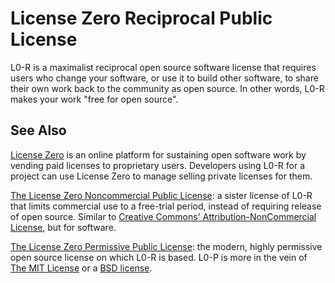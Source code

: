 # License Zero Reciprocal Public License

L0-R is a maximalist reciprocal open source software license that requires users who change your software, or use it to build other software, to share their own work back to the community as open source. In other words, L0-R makes your work "free for open source".

## See Also

[License Zero](https://licensezero.com) is an online platform for sustaining open software work by vending paid licenses to proprietary users. Developers using L0-R for a project can use License Zero to manage selling private licenses for them.

[The License Zero Noncommercial Public License](https://github.com/licensezero/licensezero-noncommercial-public-license): a sister license of L0-R that limits commercial use to a free-trial period, instead of requiring release of open source. Similar to [Creative Commons' Attribution-NonCommercial License][CC-BY-NC-4.0], but for software.

[CC-BY-NC-4.0]: (https://creativecommons.org/licenses/by-nc/4.0/)

[The License Zero Permissive Public License](https://github.com/licensezero/licensezero-permissive-public-license): the modern, highly permissive open source license on which L0-R is based. L0-P is more in the vein of [The MIT License][MIT] or a [BSD license][BSD-2-Clause].

[MIT]: https://spdx.org/licenses/MIT

[BSD-2-Clause]: https://spdx.org/licenses/BSD-2-Clause
